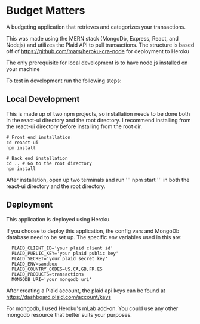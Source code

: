 # Budget Matters

A budgeting application that retrieves and categorizes your transactions.

This was made using the MERN stack (MongoDb, Express, React, and Nodejs) and utilizes the Plaid API to pull transactions.
The structure is based off of https://github.com/mars/heroku-cra-node for deployment to Heroku

The only prerequisite for local development is to have node.js installed on your machine

To test in development run the following steps:
## Local Development

This is made up of two npm projects, so installation needs to be done both in the react-ui directory and the root directory.
I recommend installing from the react-ui directory before installing from the root dir.

```
# Front end installation
cd reaact-ui
npm install

# Back end installation
cd .. # Go to the root directory
npm install
```

After installation, open up two terminals and run ''' npm start ''' in both the react-ui directory and the root directory.

## Deployment

This application is deployed using Heroku.

If you choose to deploy this application, the config vars and MongoDb database need to be set up.
The specific env variables used in this are:
```
  PLAID_CLIENT_ID='your plaid client id'
  PLAID_PUBLIC_KEY='your plaid public key'
  PLAID_SECRET='your plaid secret key'
  PLAID_ENV=sandbox
  PLAID_COUNTRY_CODES=US,CA,GB,FR,ES
  PLAID_PRODUCTS=transactions
  MONGODB_URI='your mongodb uri'
```
After creating a Plaid account, the plaid api keys can be found at https://dashboard.plaid.com/account/keys

For mongodb, I used Heroku's mLab add-on. You could use any other mongodb resource that better suits your purposes.